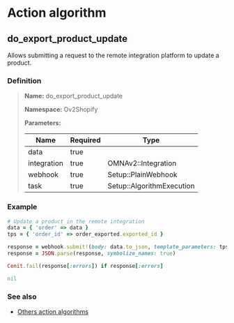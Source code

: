 # Action algorithm

## do_export_product_update

Allows submitting a request to the remote integration platform to update a product.
    
### Definition

> **Name:** do_export_product_update
> 
> **Namespace:** Ov2Shopify
>
> **Parameters:**
> 
> | Name | Required | Type |
> | --- | --- | --- |
> | data | true |  |
> | integration | true | OMNAv2::Integration |
> | webhook | true | Setup::PlainWebhook |
> | task | true | Setup::AlgorithmExecution |

### Example
```ruby
# Update a product in the remote integration
data = { 'order' => data }
tps = { 'order_id' => order_exported.exported_id }

response = webhook.submit!(body: data.to_json, template_parameters: tps)
response = JSON.parse(response, symbolize_names: true)

Cenit.fail(response[:errors]) if response[:errors]

nil
```

### See also
* [Others action algorithms](overview?id=do_export_product_update)